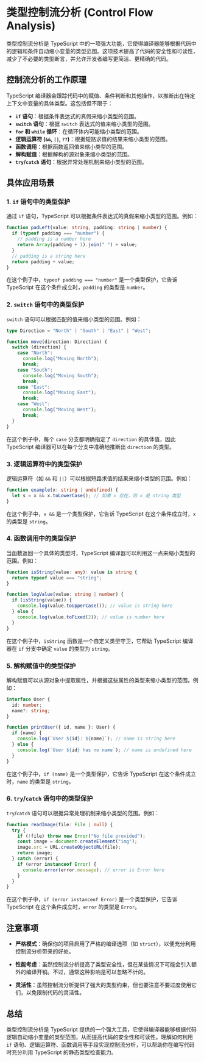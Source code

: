 # 类型控制流分析 (Control Flow Analysis)

类型控制流分析是 TypeScript 中的一项强大功能，它使得编译器能够根据代码中的逻辑和条件自动缩小变量的类型范围。这项技术提高了代码的安全性和可读性，减少了不必要的类型断言，并允许开发者编写更简洁、更精确的代码。

## 控制流分析的工作原理

TypeScript 编译器会跟踪代码中的赋值、条件判断和其他操作，以推断出在特定上下文中变量的具体类型。这包括但不限于：

- **`if` 语句**：根据条件表达式的真假来缩小类型的范围。
- **`switch` 语句**：根据 `switch` 表达式的值来缩小类型的范围。
- **`for` 和 `while` 循环**：在循环体内可能缩小类型的范围。
- **逻辑运算符 (`&&`, `||`, `??`)**：根据短路求值的结果来缩小类型的范围。
- **函数调用**：根据函数返回值来缩小类型的范围。
- **解构赋值**：根据解构的源对象来缩小类型的范围。
- **`try`/`catch` 语句**：根据异常处理机制来缩小类型的范围。

## 具体应用场景

### 1. `if` 语句中的类型保护

通过 `if` 语句，TypeScript 可以根据条件表达式的真假来缩小类型的范围。例如：

```typescript
function padLeft(value: string, padding: string | number) {
  if (typeof padding === "number") {
    // padding is a number here
    return Array(padding + 1).join(" ") + value;
  }
  // padding is a string here
  return padding + value;
}
```

在这个例子中，`typeof padding === "number"` 是一个类型保护，它告诉 TypeScript 在这个条件成立时，`padding` 的类型是 `number`。

### 2. `switch` 语句中的类型保护

`switch` 语句可以根据匹配的值来缩小类型的范围。例如：

```typescript
type Direction = "North" | "South" | "East" | "West";

function move(direction: Direction) {
  switch (direction) {
    case "North":
      console.log("Moving North");
      break;
    case "South":
      console.log("Moving South");
      break;
    case "East":
      console.log("Moving East");
      break;
    case "West":
      console.log("Moving West");
      break;
  }
}
```

在这个例子中，每个 `case` 分支都明确指定了 `direction` 的具体值，因此 TypeScript 编译器可以在每个分支中准确地推断出 `direction` 的类型。

### 3. 逻辑运算符中的类型保护

逻辑运算符（如 `&&` 和 `||`）可以根据短路求值的结果来缩小类型的范围。例如：

```typescript
function example(x: string | undefined) {
  let s = x && x.toLowerCase(); // 如果 x 存在，则 x 是 string 类型
}
```

在这个例子中，`x &&` 是一个类型保护，它告诉 TypeScript 在这个条件成立时，`x` 的类型是 `string`。

### 4. 函数调用中的类型保护

当函数返回一个具体的类型时，TypeScript 编译器可以利用这一点来缩小类型的范围。例如：

```typescript
function isString(value: any): value is string {
  return typeof value === "string";
}

function logValue(value: string | number) {
  if (isString(value)) {
    console.log(value.toUpperCase()); // value is string here
  } else {
    console.log(value.toFixed(2)); // value is number here
  }
}
```

在这个例子中，`isString` 函数是一个自定义类型守卫，它帮助 TypeScript 编译器在 `if` 分支中确定 `value` 的类型为 `string`。

### 5. 解构赋值中的类型保护

解构赋值可以从源对象中提取属性，并根据这些属性的类型来缩小类型的范围。例如：

```typescript
interface User {
  id: number;
  name?: string;
}

function printUser({ id, name }: User) {
  if (name) {
    console.log(`User ${id}: ${name}`); // name is string here
  } else {
    console.log(`User ${id} has no name`); // name is undefined here
  }
}
```

在这个例子中，`if (name)` 是一个类型保护，它告诉 TypeScript 在这个条件成立时，`name` 的类型是 `string`。

### 6. `try`/`catch` 语句中的类型保护

`try`/`catch` 语句可以根据异常处理机制来缩小类型的范围。例如：

```typescript
function readImage(file: File | null) {
  try {
    if (!file) throw new Error("No file provided");
    const image = document.createElement("img");
    image.src = URL.createObjectURL(file);
    return image;
  } catch (error) {
    if (error instanceof Error) {
      console.error(error.message); // error is Error here
    }
  }
}
```

在这个例子中，`if (error instanceof Error)` 是一个类型保护，它告诉 TypeScript 在这个条件成立时，`error` 的类型是 `Error`。

## 注意事项

- **严格模式**：确保你的项目启用了严格的编译选项（如 `strict`），以便充分利用控制流分析带来的好处。
- **性能考虑**：虽然控制流分析提高了类型安全性，但在某些情况下可能会引入额外的编译开销。不过，通常这种影响是可以忽略不计的。

- **灵活性**：虽然控制流分析提供了强大的类型约束，但也要注意不要过度使用它们，以免限制代码的灵活性。

## 总结

类型控制流分析是 TypeScript 提供的一个强大工具，它使得编译器能够根据代码逻辑自动缩小变量的类型范围，从而提高代码的安全性和可读性。理解如何利用 `if` 语句、逻辑运算符、函数调用等手段实现控制流分析，可以帮助你在编写代码时充分利用 TypeScript 的静态类型检查能力。
